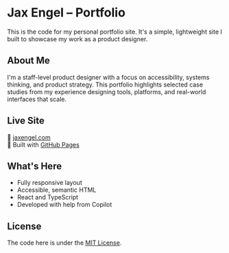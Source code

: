 # Jax Engel – Portfolio

This is the code for my personal portfolio site. It's a simple, lightweight site I built to showcase my work as a product designer.

## About Me

I'm a staff-level product designer with a focus on accessibility, systems thinking, and product strategy. This portfolio highlights selected case studies from my experience designing tools, platforms, and real-world interfaces that scale.

## Live Site

🔗 [jaxengel.com](http://jaxengeldesign.com/)  
📍 Built with [GitHub Pages](https://pages.github.com/)

## What's Here

- Fully responsive layout
- Accessible, semantic HTML
- React and TypeScript
- Developed with help from Copilot

## License

The code here is under the [MIT License](LICENSE).
